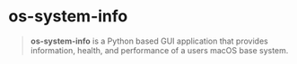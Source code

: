 # os-system-info

> **os-system-info** is a Python based GUI application that provides information, health, and performance of a users macOS base system.
